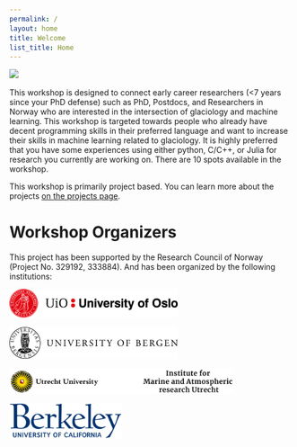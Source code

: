 ```yaml
---
permalink: /
layout: home
title: Welcome
list_title: Home
---
```

<img src="https://i.imgur.com/4nkG4kL.png"/>

This workshop is designed to connect early career researchers (<7 years since your PhD defense) such as PhD, Postdocs, and Researchers in Norway who are interested in the intersection of glaciology and machine learning. This workshop is targeted towards people who already have decent programming skills in their preferred language and want to increase their skills in machine learning related to glaciology. It is highly preferred that you have some experiences using either python, C/C++, or Julia for research you currently are working on. There are 10 spots available in the workshop.

This workshop is primarily project based. You can learn more about the projects [on the projects page](projects.md).

# Workshop Organizers

This project has been supported by the Research Council of Norway (Project No. 329192, 333884). And has been organized by the following institutions:

<img src="assets/imgs/uio.png" width="300"> <br>

<img src="assets/imgs/uib.png" width="300"> <br>

<img src="assets/imgs/imau.png" width="400"> <br>

<img src="assets/imgs/berkeley.png" width="200">
